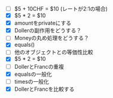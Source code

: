 - [ ] $5 + 10CHF = $10  (レートが2:1の場合)
- [x] $5 * 2 = $10
- [x] amountをprivateにする
- [x] Dollerの副作用をどうする？
- [ ] Moneyの丸め処理をどうする？
- [x] equals()
- [ ] 他のオブジェクトとの等価性比較
- [x] $5 * 2 = $10
- [ ] DollerとFrancの重複
- [x] equalsの一般化
- [ ] timesの一般化
- [x] DollerとFrancを比較する
